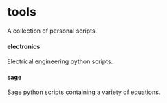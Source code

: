 # tools

A collection of personal scripts.

#### electronics
Electrical engineering python scripts.

#### sage
Sage python scripts containing a variety of equations.
